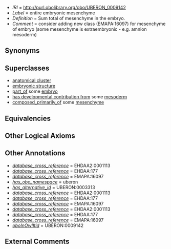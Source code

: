  * *IRI* = http://purl.obolibrary.org/obo/UBERON_0009142
 * *Label* = entire embryonic mesenchyme
 * *Definition* = Sum total of mesenchyme in the embryo.
 * *Comment* = consider adding new class (EMAPA:16097) for mesenchyme of embryo (some mesenchyme is extraembryonic - e.g. amnion mesoderm)

## Synonyms


## Superclasses

 * [anatomical cluster](../../UBERON/77/UBERON_0000477.md)
 * [embryonic structure](../../UBERON/50/UBERON_0002050.md)
 * [part_of](../../BFO/50/BFO_0000050.md) some [embryo](../../UBERON/22/UBERON_0000922.md)
 * [has developmental contribution from](../../RO/54/RO_0002254.md) some [mesoderm](../../UBERON/26/UBERON_0000926.md)
 * [composed_primarily_of](../../UBREL/02/UBREL_0000002.md) some [mesenchyme](../../UBERON/04/UBERON_0003104.md)

## Equivalencies


## Other Logical Axioms


## Other Annotations

 * *[database_cross_reference](../../ef/oboInOwl#hasDbXref.md)* = EHDAA2:0001113
 * *[database_cross_reference](../../ef/oboInOwl#hasDbXref.md)* = EHDAA:177
 * *[database_cross_reference](../../ef/oboInOwl#hasDbXref.md)* = EMAPA:16097
 * *[has_obo_namespace](../../ce/oboInOwl#hasOBONamespace.md)* = uberon
 * *[has_alternative_id](../../Id/oboInOwl#hasAlternativeId.md)* = UBERON:0003313
 * *[database_cross_reference](../../ef/oboInOwl#hasDbXref.md)* = EHDAA2:0001113
 * *[database_cross_reference](../../ef/oboInOwl#hasDbXref.md)* = EHDAA:177
 * *[database_cross_reference](../../ef/oboInOwl#hasDbXref.md)* = EMAPA:16097
 * *[database_cross_reference](../../ef/oboInOwl#hasDbXref.md)* = EHDAA2:0001113
 * *[database_cross_reference](../../ef/oboInOwl#hasDbXref.md)* = EHDAA:177
 * *[database_cross_reference](../../ef/oboInOwl#hasDbXref.md)* = EMAPA:16097
 * *[oboInOwl#id](../../id/oboInOwl#id.md)* = UBERON:0009142

## External Comments

